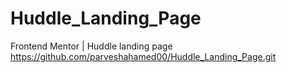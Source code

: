 # Huddle_Landing_Page
Frontend Mentor | Huddle landing page https://github.com/parveshahamed00/Huddle_Landing_Page.git
